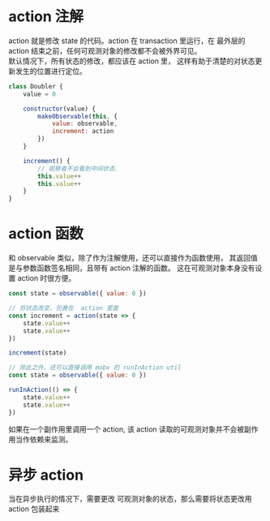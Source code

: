 # action 注解
action 就是修改 state 的代码。action 在 transaction 里运行，在 最外层的 action 结束之前，任何可观测对象的修改都不会被外界可见。  
默认情况下，所有状态的修改，都应该在 action 里， 这样有助于清楚的对状态更新发生的位置进行定位。  
```js
class Doubler {
    value = 0

    constructor(value) {
        makeObservable(this, {
            value: observable,
            increment: action
        })
    }

    increment() {
        // 观察者不会看到中间状态.
        this.value++
        this.value++
    }
}
```
# action 函数
和 observable 类似，除了作为注解使用，还可以直接作为函数使用， 其返回值是与参数函数签名相同，且带有 action 注解的函数。  这在可观测对象本身没有设置 action 时很方便。
```js
const state = observable({ value: 0 })

// 将状态改变，包裹在  action 里面
const increment = action(state => {
    state.value++
    state.value++
})

increment(state)

// 除此之外，还可以直接调用 mobx 的 runInAction util
const state = observable({ value: 0 })

runInAction(() => {
    state.value++
    state.value++
})
```
如果在一个副作用里调用一个 action, 该 action 读取的可观测对象并不会被副作用当作依赖来监测。
# 异步 action
当在异步执行的情况下，需要更改 可观测对象的状态，那么需要将状态更改用 action 包装起来